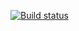 [![Build status](https://ci.appveyor.com/api/projects/status/ss23qy72uhkf48r4?svg=true)](https://ci.appveyor.com/project/astudent1234d/bdd-demo)

